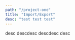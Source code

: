 ```yaml
---
path: "/project-one"
title: "Import/Export"
desc: "test test test"
---
```


desc descdesc descdesc desc